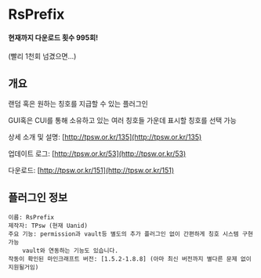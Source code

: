 # RsPrefix

#### 현재까지 다운로드 횟수 995회!
(빨리 1천회 넘겼으면...)

개요
----------------------
랜덤 혹은 원하는 칭호를 지급할 수 있는 플러그인

GUI혹은 CUI를 통해 소유하고 있는 여러 칭호들 가운데 표시할 칭호를 선택 가능

상세 소개 및 설명: [http://tpsw.or.kr/135](http://tpsw.or.kr/135)

업데이트 로그: [http://tpsw.or.kr/53](http://tpsw.or.kr/53)

다운로드: [http://tpsw.or.kr/151](http://tpsw.or.kr/151)

플러그인 정보
-----------------

    이름: RsPrefix
    제작자: TPsw (현재 Uanid)
    주요 기능: permission과 vault등 별도의 추가 플러그인 없이 간편하게 칭호 시스템 구현 가능
        vault와 연동하는 기능도 있습니다.
    작동이 확인된 마인크래프트 버전: [1.5.2-1.8.8] (아마 최신 버전까지 별다른 문제 없이 지원될거임)
    

